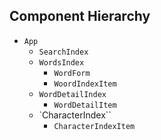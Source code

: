## Component Hierarchy

* `App`
  * `SearchIndex`
  * `WordsIndex`
      * `WordForm`
      * `WoordIndexItem`
  * `WordDetailIndex`
    * `WordDetailItem`
  * `CharacterIndex``
    * `CharacterIndexItem`
